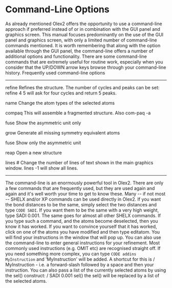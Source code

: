 # Command-Line Options
As already mentioned Olex2 offers the opportunity to use a command-line approach if preferred instead of or in combination with the GUI panel and graphics screen. This manual focuses predominantly on the use of the GUI panel and graphics screen, with only a limited number of command-line commands mentioned. It is worth remembering that along with the option available through the GUI panel, the command-line offers a number of additional options and functionality. There are some command-line commands that are extremely useful for routine work, especially when you consider that the UP/DOWN arrow keys browse through your command-line history.
Frequently used command-line options

------  ----------------------------------------------------------------
refine	Refines the structure. The number of cycles and peaks can be set: refine 4 5 will ask for four cycles and return 5 peaks.

name	Change the atom types of the selected atoms

compaq	This will assemble a fragmented structure. Also com-paq -a

fuse	Show the asymmetric unit only

grow	Generate all missing symmetry equivalent atoms

fuse	Show only the asymmetric unit

reap	Open a new structure

lines #	Change the number of lines of text shown in the main graphics window. lines -1 will show all lines.
------  ----------------------------------------------------------------

The command-line is an enormously powerful tool in Olex2. There are only a few commands that are frequently used, but they are used again and again and it's well worth your time to get to know these.
Many -- if not most -- SHELX and/or XP commands can be used directly in Olex2. If you want the bond distances to be the same, simply select the two distances and type `CODE SADI`. If you want them to be the same with a very high weight, type SADI 0.001. The same goes for almost all other SHELX commands. If you type such a command, and the atoms become deselected, then you know it has worked. If you want to convince yourself that it has worked, click on one of the atoms you have modified and then type editatom. You will find your instructions in the window that will pop up.
You can also use the command-line to enter general instructions for your refinement. Most commonly used instructions (e.g. OMIT etc) are recognised straight off. If you need something more complex, you can type `CODE addins MyInstruction` and 'MyInstruction' will be added. A shortcut for this is / MyInstruction - i.e. a forward-slash followed by a space and then your instruction. You can also pass a list of the currently selected atoms by using the sel() construct: / SADI 0.001 sel() the sel() will be replaced by a list of the selected atoms.